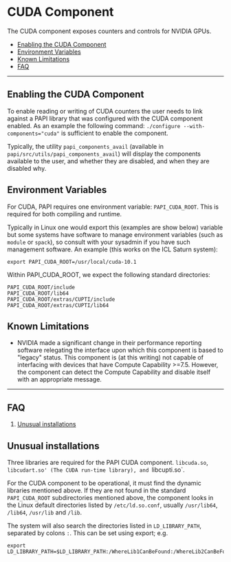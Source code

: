 # CUDA Component

The CUDA component exposes counters and controls for NVIDIA GPUs.

* [Enabling the CUDA Component](#markdown-header-enabling-the-cuda-component)
* [Environment Variables](#markdown-header-environment-variables)
* [Known Limitations](#markdown-header-known-limitations)
* [FAQ](#markdown-header-faq)
***
## Enabling the CUDA Component

To enable reading or writing of CUDA counters the user needs to link against a
PAPI library that was configured with the CUDA component enabled. As an
example the following command: `./configure --with-components="cuda"` is
sufficient to enable the component.

Typically, the utility `papi_components_avail` (available in
`papi/src/utils/papi_components_avail`) will display the components available
to the user, and whether they are disabled, and when they are disabled why.

## Environment Variables

For CUDA, PAPI requires one environment variable: `PAPI_CUDA_ROOT`. This is
required for both compiling and runtime. 

Typically in Linux one would export this (examples are show below) variable but
some systems have software to manage environment variables (such as `module` or
`spack`), so consult with your sysadmin if you have such management software.
An example (this works on the ICL Saturn system):

    export PAPI_CUDA_ROOT=/usr/local/cuda-10.1

Within PAPI_CUDA_ROOT, we expect the following standard directories:

    PAPI_CUDA_ROOT/include
    PAPI_CUDA_ROOT/lib64
    PAPI_CUDA_ROOT/extras/CUPTI/include
    PAPI_CUDA_ROOT/extras/CUPTI/lib64

## Known Limitations

* NVIDIA made a significant change in their performance reporting software 
relegating the interface upon which this component is based to "legacy" status.
This component is (at this writing) not capable of interfacing with devices
that have Compute Capability >=7.5. However, the component can detect the
Compute Capability and disable itself with an appropriate message.
***

## FAQ

1. [Unusual installations](#markdown-header-unusual-installations)

## Unusual installations
Three libraries are required for the PAPI CUDA component. `libcuda.so`,
`libcudart.so' (The CUDA run-time library), and `libcupti.so`.  

For the CUDA component to be operational, it must find the dynamic libraries
mentioned above. If they are not found in the standard `PAPI_CUDA_ROOT`
subdirectories mentioned above, the component looks in the Linux default
directories listed by `/etc/ld.so.conf`, usually `/usr/lib64`, `/lib64`,
`/usr/lib` and `/lib`. 

The system will also search the directories listed in `LD_LIBRARY_PATH`,
separated by colons `:`. This can be set using export; e.g. 

    export LD_LIBRARY_PATH=$LD_LIBRARY_PATH:/WhereLib1CanBeFound:/WhereLib2CanBeFound
